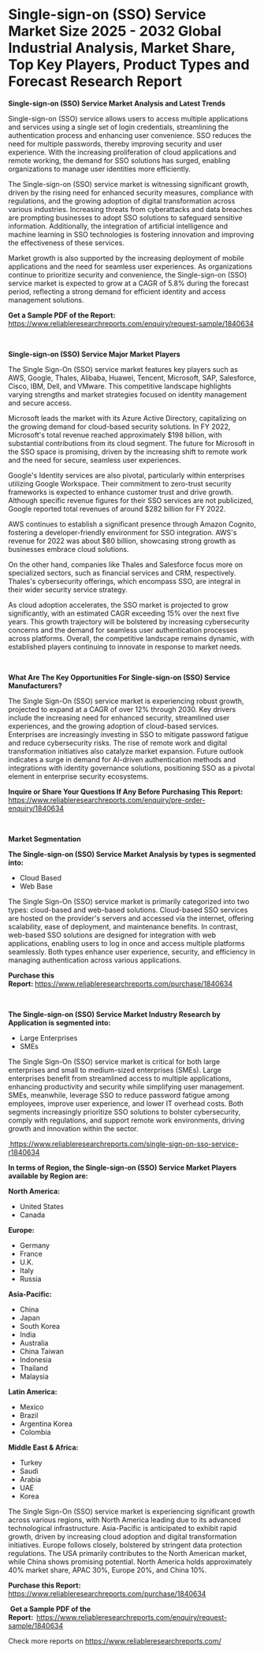 <p><h1>Single-sign-on (SSO) Service Market Size 2025 - 2032 Global Industrial Analysis, Market Share, Top Key Players, Product Types and Forecast Research Report</h1></p><p><strong>Single-sign-on (SSO) Service Market Analysis and Latest Trends</strong></p>
<p><p>Single-sign-on (SSO) service allows users to access multiple applications and services using a single set of login credentials, streamlining the authentication process and enhancing user convenience. SSO reduces the need for multiple passwords, thereby improving security and user experience. With the increasing proliferation of cloud applications and remote working, the demand for SSO solutions has surged, enabling organizations to manage user identities more efficiently.</p><p>The Single-sign-on (SSO) service market is witnessing significant growth, driven by the rising need for enhanced security measures, compliance with regulations, and the growing adoption of digital transformation across various industries. Increasing threats from cyberattacks and data breaches are prompting businesses to adopt SSO solutions to safeguard sensitive information. Additionally, the integration of artificial intelligence and machine learning in SSO technologies is fostering innovation and improving the effectiveness of these services.</p><p>Market growth is also supported by the increasing deployment of mobile applications and the need for seamless user experiences. As organizations continue to prioritize security and convenience, the Single-sign-on (SSO) service market is expected to grow at a CAGR of 5.8% during the forecast period, reflecting a strong demand for efficient identity and access management solutions.</p></p>
<p><strong>Get a Sample PDF of the Report:&nbsp;</strong> <a href="https://www.reliableresearchreports.com/enquiry/request-sample/1840634?utm_campaign=2030&utm_medium=2&utm_source=Github&utm_content=ia&utm_term=11032025&utm_id=single-sign-on-sso-service">https://www.reliableresearchreports.com/enquiry/request-sample/1840634</a></p>
<p>&nbsp;</p>
<p><strong>Single-sign-on (SSO) Service Major Market Players</strong></p>
<p><p>The Single Sign-On (SSO) service market features key players such as AWS, Google, Thales, Alibaba, Huawei, Tencent, Microsoft, SAP, Salesforce, Cisco, IBM, Dell, and VMware. This competitive landscape highlights varying strengths and market strategies focused on identity management and secure access.</p><p>Microsoft leads the market with its Azure Active Directory, capitalizing on the growing demand for cloud-based security solutions. In FY 2022, Microsoft's total revenue reached approximately $198 billion, with substantial contributions from its cloud segment. The future for Microsoft in the SSO space is promising, driven by the increasing shift to remote work and the need for secure, seamless user experiences.</p><p>Google's Identity services are also pivotal, particularly within enterprises utilizing Google Workspace. Their commitment to zero-trust security frameworks is expected to enhance customer trust and drive growth. Although specific revenue figures for their SSO services are not publicized, Google reported total revenues of around $282 billion for FY 2022.</p><p>AWS continues to establish a significant presence through Amazon Cognito, fostering a developer-friendly environment for SSO integration. AWS's revenue for 2022 was about $80 billion, showcasing strong growth as businesses embrace cloud solutions. </p><p>On the other hand, companies like Thales and Salesforce focus more on specialized sectors, such as financial services and CRM, respectively. Thales's cybersecurity offerings, which encompass SSO, are integral in their wider security service strategy.</p><p>As cloud adoption accelerates, the SSO market is projected to grow significantly, with an estimated CAGR exceeding 15% over the next five years. This growth trajectory will be bolstered by increasing cybersecurity concerns and the demand for seamless user authentication processes across platforms. Overall, the competitive landscape remains dynamic, with established players continuing to innovate in response to market needs.</p></p>
<p>&nbsp;</p>
<p><strong>What Are The Key Opportunities For Single-sign-on (SSO) Service Manufacturers?</strong></p>
<p><p>The Single Sign-On (SSO) service market is experiencing robust growth, projected to expand at a CAGR of over 12% through 2030. Key drivers include the increasing need for enhanced security, streamlined user experiences, and the growing adoption of cloud-based services. Enterprises are increasingly investing in SSO to mitigate password fatigue and reduce cybersecurity risks. The rise of remote work and digital transformation initiatives also catalyze market expansion. Future outlook indicates a surge in demand for AI-driven authentication methods and integrations with identity governance solutions, positioning SSO as a pivotal element in enterprise security ecosystems.</p></p>
<p><strong>Inquire or Share Your Questions If Any Before Purchasing This Report:</strong> <a href="https://www.reliableresearchreports.com/enquiry/pre-order-enquiry/1840634?utm_campaign=2030&utm_medium=2&utm_source=Github&utm_content=ia&utm_term=11032025&utm_id=single-sign-on-sso-service">https://www.reliableresearchreports.com/enquiry/pre-order-enquiry/1840634</a></p>
<p>&nbsp;</p>
<p><strong>Market Segmentation</strong></p>
<p><strong>The Single-sign-on (SSO) Service Market Analysis by types is segmented into:</strong></p>
<p><ul><li>Cloud Based</li><li>Web Base</li></ul></p>
<p><p>The Single Sign-On (SSO) service market is primarily categorized into two types: cloud-based and web-based solutions. Cloud-based SSO services are hosted on the provider's servers and accessed via the internet, offering scalability, ease of deployment, and maintenance benefits. In contrast, web-based SSO solutions are designed for integration with web applications, enabling users to log in once and access multiple platforms seamlessly. Both types enhance user experience, security, and efficiency in managing authentication across various applications.</p></p>
<p><strong>Purchase this Report:&nbsp;</strong><a href="https://www.reliableresearchreports.com/purchase/1840634?utm_campaign=2030&utm_medium=2&utm_source=Github&utm_content=ia&utm_term=11032025&utm_id=single-sign-on-sso-service">https://www.reliableresearchreports.com/purchase/1840634</a></p>
<p>&nbsp;</p>
<p><strong>The Single-sign-on (SSO) Service Market Industry Research by Application is segmented into:</strong></p>
<p><ul><li>Large Enterprises</li><li>SMEs</li></ul></p>
<p><p>The Single Sign-On (SSO) service market is critical for both large enterprises and small to medium-sized enterprises (SMEs). Large enterprises benefit from streamlined access to multiple applications, enhancing productivity and security while simplifying user management. SMEs, meanwhile, leverage SSO to reduce password fatigue among employees, improve user experience, and lower IT overhead costs. Both segments increasingly prioritize SSO solutions to bolster cybersecurity, comply with regulations, and support remote work environments, driving growth and innovation within the sector.</p></p>
<p><a href="https://www.reliableresearchreports.com/single-sign-on-sso-service-r1840634?utm_campaign=2030&utm_medium=2&utm_source=Github&utm_content=ia&utm_term=11032025&utm_id=single-sign-on-sso-service">&nbsp;https://www.reliableresearchreports.com/single-sign-on-sso-service-r1840634</a></p>
<p><strong>In terms of Region, the Single-sign-on (SSO) Service Market Players available by Region are:</strong></p>
<p>
    <p> <strong> North America: </strong>
        <ul>
            <li>United States</li>
            <li>Canada</li>
        </ul>
        </p> 
    <p> <strong> Europe: </strong>
        <ul>
            <li>Germany</li>
            <li>France</li>
            <li>U.K.</li>
            <li>Italy</li>
            <li>Russia</li>
        </ul>
        </p> 
    <p> <strong> Asia-Pacific: </strong>
        <ul>
            <li>China</li>
            <li>Japan</li>
            <li>South Korea</li>
            <li>India</li>
            <li>Australia</li>
            <li>China Taiwan</li>
            <li>Indonesia</li>
            <li>Thailand</li>
            <li>Malaysia</li>
        </ul>
        </p> 
    <p> <strong> Latin America: </strong>
        <ul>
            <li>Mexico</li>
            <li>Brazil</li>
            <li>Argentina Korea</li>
            <li>Colombia</li>
        </ul>
        </p> 
    <p> <strong> Middle East & Africa: </strong>
        <ul>
            <li>Turkey</li>
            <li>Saudi</li>
            <li>Arabia</li>
            <li>UAE</li>
            <li>Korea</li>
        </ul>
    </p>
    </p>
<p><p>The Single Sign-On (SSO) service market is experiencing significant growth across various regions, with North America leading due to its advanced technological infrastructure. Asia-Pacific is anticipated to exhibit rapid growth, driven by increasing cloud adoption and digital transformation initiatives. Europe follows closely, bolstered by stringent data protection regulations. The USA primarily contributes to the North American market, while China shows promising potential. North America holds approximately 40% market share, APAC 30%, Europe 20%, and China 10%.</p></p>
<p><strong>Purchase this Report: </strong><a href="https://www.reliableresearchreports.com/purchase/1840634?utm_campaign=2030&utm_medium=2&utm_source=Github&utm_content=ia&utm_term=11032025&utm_id=single-sign-on-sso-service">https://www.reliableresearchreports.com/purchase/1840634</a></p>
<p>&nbsp;<strong>Get a Sample PDF of the Report:&nbsp;&nbsp;</strong><a href="https://www.reliableresearchreports.com/enquiry/request-sample/1840634?utm_campaign=2030&utm_medium=2&utm_source=Github&utm_content=ia&utm_term=11032025&utm_id=single-sign-on-sso-service">https://www.reliableresearchreports.com/enquiry/request-sample/1840634</a></p>
<p><strong></strong></p>
<p>Check more reports on <a href="https://www.reliableresearchreports.com/?utm_campaign=2030&utm_medium=2&utm_source=Github&utm_content=ia&utm_term=11032025&utm_id=single-sign-on-sso-service">https://www.reliableresearchreports.com/</a></p>